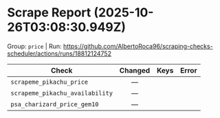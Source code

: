 # Scrape Report (2025-10-26T03:08:30.949Z)

Group: `price`  |  Run: https://github.com/AlbertoRoca96/scraping-checks-scheduler/actions/runs/18812124752

| Check | Changed | Keys | Error |
|---|:---:|:--|:--|
| `scrapeme_pikachu_price` | — |  |  |
| `scrapeme_pikachu_availability` | — |  |  |
| `psa_charizard_price_gem10` | — |  |  |
